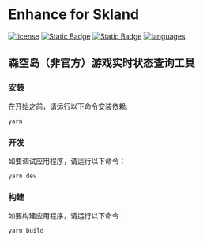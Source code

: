 # Enhance for Skland

[![license](https://img.shields.io/badge/license-GPL--3.0-green)](https://github.com/LaviniaFalcone/Enhance-for-Skland/blob/main/LICENSE)
[![Static Badge](https://img.shields.io/badge/yarn-1.22.19-2C8EBB)](https://classic.yarnpkg.com)
[![Static Badge](https://img.shields.io/badge/react-18.0.28-61DAFB)](https://react.dev/)
[![languages](https://img.shields.io/badge/languages-typescript-3178c6)](https://www.typescriptlang.org/)

## 森空岛（非官方）游戏实时状态查询工具

### 安装
在开始之前，请运行以下命令安装依赖:
```shell
yarn
```

### 开发
如要调试应用程序，请运行以下命令：
```shell
yarn dev
```

### 构建
如要构建应用程序，请运行以下命令：
```shell
yarn build
```
